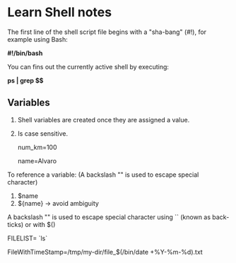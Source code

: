 # Learn Shell notes

The first line of the shell script file begins with a "sha-bang" (#!), for example using Bash:
  
  **#!/bin/bash**
  
You can fins out the currently active shell by executing:
  
  **ps | grep $$**

## Variables

1. Shell variables are created once they are assigned a value.
2. Is case sensitive.

    num_km=100

    name=Alvaro

To reference a variable: (A backslash "\" is used to escape special character)

  1. $name
  2. ${name} -> avoid ambiguity

A backslash "\" is used to escape special character using `` (known as back-ticks) or with $() 

FILELIST= \`ls\`

FileWithTimeStamp=/tmp/my-dir/file_$(/bin/date +%Y-%m-%d).txt

